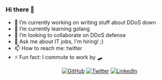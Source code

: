 ### Hi there 👋

- 🔭 I’m currently working on writing stuff about DDoS down
- 🌱 I’m currently learning golang
- 👯 I’m looking to collaborate on DDoS defense
- 💬 Ask me about IT jobs, I'm hiring! ;)
- 📫 How to reach me: twitter
- ⚡ Fun fact: I commute to work by 🛹

<p align="center">
<a href="https://github.com/craig"><img src="https://img.shields.io/github/followers/cedi.svg?label=GitHub&style=social" alt="GitHub"></a>
<a href="https://twitter.com/dercraig"><img src="https://img.shields.io/twitter/follow/c3di1?label=Twitter&style=social" alt="Twitter"></a>
<a href="https://www.linkedin.com/in/stefan-behte-221188104/"><img src="https://img.shields.io/badge/LinkedIn--_.svg?style=social&logo=linkedin" alt="LinkedIn"></a>
  
